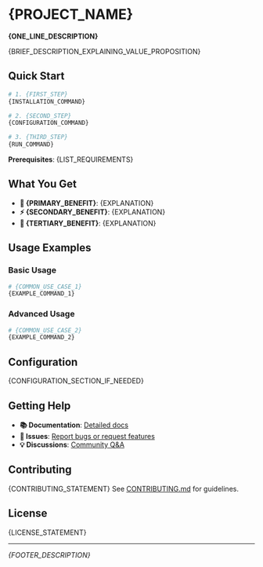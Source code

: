 # {PROJECT_NAME}

**{ONE_LINE_DESCRIPTION}**

{BRIEF_DESCRIPTION_EXPLAINING_VALUE_PROPOSITION}

## Quick Start

```bash
# 1. {FIRST_STEP}
{INSTALLATION_COMMAND}

# 2. {SECOND_STEP} 
{CONFIGURATION_COMMAND}

# 3. {THIRD_STEP}
{RUN_COMMAND}
```

**Prerequisites**: {LIST_REQUIREMENTS}

## What You Get

- **🎯 {PRIMARY_BENEFIT}**: {EXPLANATION}
- **⚡ {SECONDARY_BENEFIT}**: {EXPLANATION}
- **🔧 {TERTIARY_BENEFIT}**: {EXPLANATION}

## Usage Examples

### Basic Usage
```bash
# {COMMON_USE_CASE_1}
{EXAMPLE_COMMAND_1}
```

### Advanced Usage
```bash
# {COMMON_USE_CASE_2}
{EXAMPLE_COMMAND_2}
```

## Configuration

{CONFIGURATION_SECTION_IF_NEEDED}

## Getting Help

- **📚 Documentation**: [Detailed docs]({DOCS_LINK})
- **🐛 Issues**: [Report bugs or request features]({ISSUES_LINK})
- **💡 Discussions**: [Community Q&A]({DISCUSSIONS_LINK})

## Contributing

{CONTRIBUTING_STATEMENT} See [CONTRIBUTING.md](CONTRIBUTING.md) for guidelines.

## License

{LICENSE_STATEMENT}

---

*{FOOTER_DESCRIPTION}*